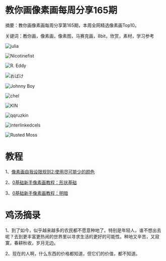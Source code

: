 # 教你画像素画每周分享165期

摘要：教你画像素画每周分享第165期，本周全网精选像素画Top10。

关键词：教你画，像素画，像素图，马赛克画，8bit，欣赏，素材，学习参考

![julia](https://tva1.sinaimg.cn/large/008i3skNly1gy4y9gho42j30rs0m8dgz.jpg)

![Nicotinefist](https://tva1.sinaimg.cn/large/008i3skNly1gy4y9hdxhnj30s40ledh0.jpg)

![R. Eddy](https://tva1.sinaimg.cn/large/008i3skNly1gy4y9e831mj30u00u0jx8.jpg)

![おばけ](https://tva1.sinaimg.cn/large/008i3skNly1gy4y9gx0r0j30xc0jw76q.jpg)

![Johnny Boy](https://tva1.sinaimg.cn/large/008i3skNly1gy4y9f40rmj30jw0rytb5.jpg)

![chel](https://tva1.sinaimg.cn/large/008i3skNly1gy4y9fzu8zj30t611iq5r.jpg)

![KIN](https://tva1.sinaimg.cn/large/008i3skNly1gy4y9fjnw5j30u00u0aav.jpg)

![qqruzkin](https://tva1.sinaimg.cn/large/008i3skNly1gy4y9dw8nwj30rs0m8jry.jpg)

![interlinkedcels](https://tva1.sinaimg.cn/large/008i3skNly1gy4y9elqopj30kw0xcgo6.jpg)

![Rusted Moss](https://tva1.sinaimg.cn/large/008i3skNly1gy4yakyc07j30mi0s6766.jpg)

# 教程

1、[像素画自我设限规则2:使用尽可能少的颜色](https://mp.weixin.qq.com/s/56oUw1mddP1SWILiIXavkA)

2、[0基础新手像素画教程：形状基础](https://mp.weixin.qq.com/s/VmNCOl-jQe7UPGp3OyziJQ)

3、[0基础新手像素画教程：明暗](https://mp.weixin.qq.com/s/VmNCOl-jQe7UPGp3OyziJQ)

# 鸡汤摘录

1、到了如今，似乎越来越多的农民都不愿意种地了。特别是年轻人，谁不想出去呢？去到更丰富更热闹的世界里以寻求生活的更好的可能性。种地又辛苦，又寂寞，春耕秋收，岁月无边。

2、现在的人啊，什么东西的价格都知道，但它们的价值，都不知道。